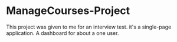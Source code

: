 # ManageCourses-Project
This project was given to me for an interview test. it's a single-page application. A dashboard for about a one user.
